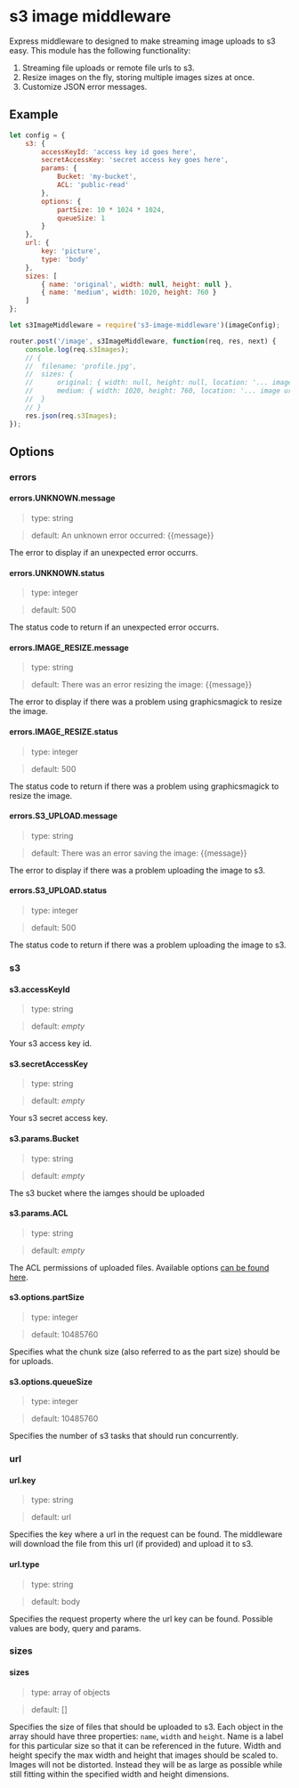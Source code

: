 # s3 image middleware

Express middleware to designed to make streaming image uploads to s3 easy. This module has the following functionality:

1. Streaming file uploads or remote file urls to s3.
1. Resize images on the fly, storing multiple images sizes at once.
1. Customize JSON error messages.

## Example

```js
let config = {
	s3: {
		accessKeyId: 'access key id goes here',
		secretAccessKey: 'secret access key goes here',
		params: {
			Bucket: 'my-bucket',
			ACL: 'public-read'
		},
		options: {
			partSize: 10 * 1024 * 1024,
			queueSize: 1
		}
	},
	url: {
		key: 'picture',
		type: 'body'
	},
	sizes: [
		{ name: 'original', width: null, height: null },
		{ name: 'medium', width: 1020, height: 760 }
	]
};

let s3ImageMiddleware = require('s3-image-middleware')(imageConfig);

router.post('/image', s3ImageMiddleware, function(req, res, next) {
	console.log(req.s3Images);
	// {
	// 	filename: 'profile.jpg',
	// 	sizes: {
	// 		original: { width: null, height: null, location: '... image url ...' },
	// 		medium: { width: 1020, height: 760, location: '... image url ...' },
	// 	}
	// }
	res.json(req.s3Images);
});
```

## Options

### errors

#### errors.UNKNOWN.message

> type: string

> default: An unknown error occurred: {{message}}

The error to display if an unexpected error occurrs.

#### errors.UNKNOWN.status

> type: integer

> default: 500

The status code to return if an unexpected error occurrs.

#### errors.IMAGE_RESIZE.message

> type: string

> default: There was an error resizing the image: {{message}}

The error to display if there was a problem using graphicsmagick to resize the image.

#### errors.IMAGE_RESIZE.status

> type: integer

> default: 500

The status code to return if there was a problem using graphicsmagick to resize the image.

#### errors.S3_UPLOAD.message

> type: string

> default: There was an error saving the image: {{message}}

The error to display if there was a problem uploading the image to s3.

#### errors.S3_UPLOAD.status

> type: integer

> default: 500

The status code to return if there was a problem uploading the image to s3.

### s3

#### s3.accessKeyId

> type: string

> default: _empty_

Your s3 access key id.

#### s3.secretAccessKey

> type: string

> default: _empty_

Your s3 secret access key.

#### s3.params.Bucket

> type: string

> default: _empty_

The s3 bucket where the iamges should be uploaded

#### s3.params.ACL

> type: string

> default: _empty_

The ACL permissions of uploaded files. Available options [can be found here](http://docs.aws.amazon.com/AmazonS3/latest/dev/acl-overview.html#canned-acl).

#### s3.options.partSize

> type: integer

> default: 10485760

Specifies what the chunk size (also referred to as the part size) should be for uploads.

#### s3.options.queueSize

> type: integer

> default: 10485760

Specifies the number of s3 tasks that should run concurrently.

### url

#### url.key

> type: string

> default: url

Specifies the key where a url in the request can be found. The middleware will download the file from this url (if provided) and upload it to s3.

#### url.type

> type: string

> default: body

Specifies the request property where the url key can be found. Possible values are body, query and params.

### sizes

#### sizes

> type: array of objects

> default: []

Specifies the size of files that should be uploaded to s3. Each object in the array should have three properties: `name`, `width` and `height`. Name is a label for this particular size so that it can be referenced in the future. Width and height specify the max width and height that images should be scaled to. Images will not be distorted. Instead they will be as large as possible while still fitting within the specified width and height dimensions.
